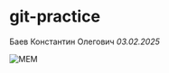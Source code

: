 # git-practice
Баев Константин Олегович
_03.02.2025_

![МЕМ](https://i.postimg.cc/mZHBfxzK/176270792-931e5f9f78392d46201bd0ffac207248-800.png)

